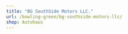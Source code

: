 ```yaml
---
title: "BG SouthSide Motors LLC."
url: /bowling-green/bg-southside-motors-llc/
shop: Autohaus
---
```

